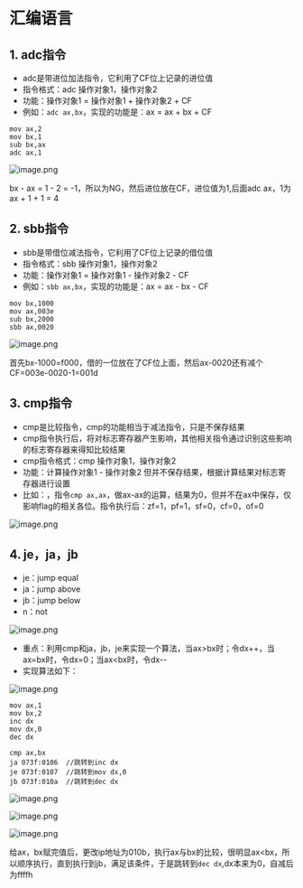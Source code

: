 # 汇编语言

## 1. adc指令
- adc是带进位加法指令，它利用了CF位上记录的进位值
- 指令格式：adc 操作对象1，操作对象2
- 功能：操作对象1 = 操作对象1 + 操作对象2 + CF
- 例如：```adc ax,bx```，实现的功能是：ax = ax + bx + CF


```
mov ax,2
mov bx,1
sub bx,ax
adc ax,1
```


![image.png](https://p9-juejin.byteimg.com/tos-cn-i-k3u1fbpfcp/07916107b6674a3982b7de92aeef3032~tplv-k3u1fbpfcp-jj-mark:0:0:0:0:q75.image#?w=1024&h=640&s=95717&e=png&b=020202)

bx - ax = 1 - 2 = -1，所以为NG，然后进位放在CF，进位值为1,后面adc ax，1为ax + 1 + 1 = 4

## 2. sbb指令
- sbb是带借位减法指令，它利用了CF位上记录的借位值
- 指令格式：sbb 操作对象1，操作对象2
- 功能：操作对象1 = 操作对象1 - 操作对象2 - CF
- 例如：```sbb ax,bx```，实现的功能是：ax = ax - bx - CF


```
mov bx,1000
mov ax,003e
sub bx,2000
sbb ax,0020
```



![image.png](https://p1-juejin.byteimg.com/tos-cn-i-k3u1fbpfcp/9da3b452847e451cab38062098d6cae5~tplv-k3u1fbpfcp-jj-mark:0:0:0:0:q75.image#?w=1024&h=640&s=99334&e=png&b=030303)

首先bx-1000=f000，借的一位放在了CF位上面，然后ax-0020还有减个CF=003e-0020-1=001d

## 3. cmp指令
- cmp是比较指令，cmp的功能相当于减法指令，只是不保存结果
- cmp指令执行后，将对标志寄存器产生影响，其他相关指令通过识别这些影响的标志寄存器来得知比较结果
- cmp指令格式：cmp 操作对象1，操作对象2
- 功能：计算操作对象1 - 操作对象2 但并不保存结果，根据计算结果对标志寄存器进行设置
- 比如：，指令```cmp ax,ax```，做ax-ax的运算，结果为0，但并不在ax中保存，仅影响flag的相关各位。指令执行后：zf=1，pf=1，sf=0，cf=0，of=0


![image.png](https://p1-juejin.byteimg.com/tos-cn-i-k3u1fbpfcp/1f1a385415264f9fb8f9a5c9e4552f21~tplv-k3u1fbpfcp-jj-mark:0:0:0:0:q75.image#?w=702&h=196&s=89465&e=png&b=fafafa)


## 4. je，ja，jb
- je：jump equal
- ja：jump above
- jb：jump below
- n：not

![image.png](https://p6-juejin.byteimg.com/tos-cn-i-k3u1fbpfcp/be0016ea24514eda887359c72a0faad0~tplv-k3u1fbpfcp-jj-mark:0:0:0:0:q75.image#?w=615&h=228&s=68828&e=png&b=fcfcfc)

- 重点：利用cmp和ja，jb，je来实现一个算法，当ax>bx时；令dx++，当ax=bx时，令dx=0；当ax<bx时，令dx--
- 实现算法如下：


![image.png](https://p3-juejin.byteimg.com/tos-cn-i-k3u1fbpfcp/250be0f761784ab595566846ee66b47a~tplv-k3u1fbpfcp-jj-mark:0:0:0:0:q75.image#?w=643&h=476&s=147832&e=png&b=040404)

```
mov ax,1
mov bx,2
inc dx
mov dx,0
dec dx

cmp ax,bx
ja 073f:0106  //跳转到inc dx
je 073f:0107  //跳转到mov dx,0
jb 073f:010a  //跳转到dec dx
```


![image.png](https://p1-juejin.byteimg.com/tos-cn-i-k3u1fbpfcp/f0fa5b5079d44c4d86e722d182033ffe~tplv-k3u1fbpfcp-jj-mark:0:0:0:0:q75.image#?w=1024&h=640&s=84180&e=png&b=010101)


![image.png](https://p6-juejin.byteimg.com/tos-cn-i-k3u1fbpfcp/5e4ba308fa5f4111949aadf9ae7a7ee8~tplv-k3u1fbpfcp-jj-mark:0:0:0:0:q75.image#?w=1024&h=640&s=87402&e=png&b=010101)


![image.png](https://p3-juejin.byteimg.com/tos-cn-i-k3u1fbpfcp/24874975aa7e4e23b5d950e2f2d0719f~tplv-k3u1fbpfcp-jj-mark:0:0:0:0:q75.image#?w=982&h=116&s=19213&e=png&b=020202)

给ax，bx赋完值后，更改ip地址为010b，执行ax与bx的比较，很明显ax<bx，所以顺序执行，直到执行到jb，满足该条件，于是跳转到```dec dx```,dx本来为0，自减后为ffffh